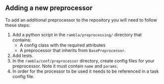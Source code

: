 ## Adding a new preprocessor

To add an additional preprocessor to the repository you will need to follow these steps:
1. Add a python script in the `rambla/preprocessing/` directory that contains:
    - A config class with the required attributes
    - A preprocessor that inherits from `BasePreprocessor`. 
2. Add tests.
3. In the `rambla/conf/preprocessor` directory, create config files for your preprocessor. Note it must contain `name` and `params`.
4. In order for the processor to be used it needs to be referenced in a task config file.